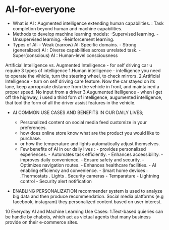 # AI-for-everyone

- What is AI : Augmented intelligence extending human capabilities.
           : Task completion beyond human and machine capabilities.
- Methods to develop machine learning models:
            -Supervised learning.
            -Unsupervised learning.
            -Reinforcement learning.
- Types of AI:
           - Weak (narrow) AI: Specific domains.
            - Strong (generalized) AI : Diverse capabilities across unrelated task.
           - Super(conscious) AI : Human-level consciousness

Artificial Intelligence vs. Augmented Intelligence
       - for self driving car u require 3 types of intelligence 
           1.Human intelligence - intelligence you need to operate the vihicle, turn the steering wheel, to check mirrors.
           2.Artificial Intelligence - turn on self driving care feature. Now the car stayed on its lane, keep aprropriate distance from the vehicle in front, and maintained a proper speed. No input from a driver 
           3.Augumented Itelligence - when i get off the highway, i used a third forn of intelligence, augumented intelligence, that tool the form of all the driver assist features in the vehicle.


- AI COMMON USE CASES AND BENEFITS IN OUR DAILY LIVES;
     - Personalized content on social media feed customize in your preferences.
     - how does online store know what are the product you would like to purchase.
     - or how the temperature and lights automatically adjust themselves.
     - Few benefits of AI in our daily lives :
                        - provides personalized experiences.
                        - Automates task efficiently.
                        - Enhances accessibility.
                        - improves daily convenience.
                        - Ensure safety and security.
                        - Optimizes navigation routes.
                        - Enhances healthcare facilities.
      - AI enabling efficiency and convenience.
                       - Smart home devices : .Thermostats
                                              . Lights
                                               . Security cameras
                       - Temparature
                       - Lightning control
                       - Security alert notification
   
- ENABLING PERSONALIZATION
           recommender system is used to analyze big data and then produce recommendation.
      Social media platforms (e.g facebook, instagram) they personalized content based on user interest.
  
10 Everyday AI and Machine Learning Use Cases:
  1.Text-based quieries can be handle by chabots, which act as victual agents that many business provide on their e-commerce sites.
    
  
